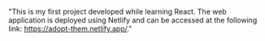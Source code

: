 "This is my first project developed while learning React. The web application is deployed using Netlify and can be accessed at the following link: https://adopt-them.netlify.app/."
